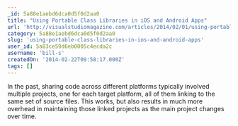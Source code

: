 ```yaml
---
_id: 5a88e1aebd6dca0d5f0d2aa0
title: "Using Portable Class Libraries in iOS and Android Apps"
url: 'http://visualstudiomagazine.com/articles/2014/02/01/using-portable-class-libraries-in-ios-and-android-apps.aspx'
category: 5a88e1aebd6dca0d5f0d2aa0
slug: 'using-portable-class-libraries-in-ios-and-android-apps'
user_id: 5a83ce59d6eb0005c4ecda2c
username: 'bill-s'
createdOn: '2014-02-22T09:58:17.000Z'
tags: []
---
```


In the past, sharing code across different platforms typically involved multiple projects, one for each target platform, all of them linking to the same set of source files. This works, but also results in much more overhead in maintaining those linked projects as the main project changes over time.
